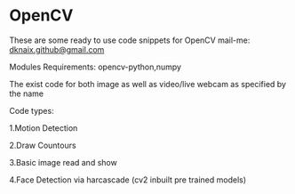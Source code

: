 # OpenCV

These are some ready to use code snippets for OpenCV 
mail-me: dknaix.github@gmail.com

Modules Requirements:
opencv-python,numpy

The exist code for both image as well as video/live webcam as specified by the name

Code types:

1.Motion Detection

2.Draw Countours

3.Basic image read and show

4.Face Detection via harcascade (cv2 inbuilt pre trained models)
